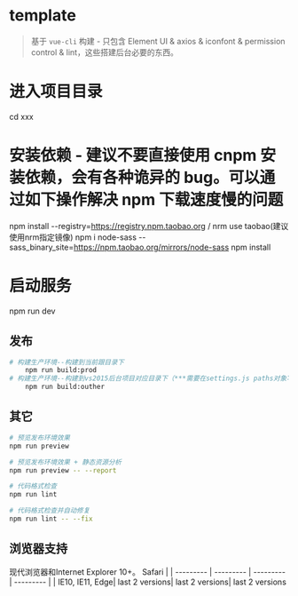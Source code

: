# template

> 基于 `vue-cli` 构建 - 只包含 Element UI & axios & iconfont & permission control & lint，这些搭建后台必要的东西。   

# 进入项目目录
cd xxx

# 安装依赖 - 建议不要直接使用 cnpm 安装依赖，会有各种诡异的 bug。可以通过如下操作解决 npm 下载速度慢的问题
npm install --registry=https://registry.npm.taobao.org / nrm use taobao(建议使用nrm指定镜像)
npm i node-sass --sass_binary_site=https://npm.taobao.org/mirrors/node-sass
npm install  

# 启动服务
npm run dev 

## 发布

```bash 
# 构建生产环境--构建到当前跟目录下
    npm run build:prod
# 构建生产环境--构建到vs2015后台项目对应目录下（***需要在settings.js paths对象写入自己的git名称及自己项目的路径，否则不能使用）
    npm run build:outher
```

## 其它

```bash
# 预览发布环境效果
npm run preview

# 预览发布环境效果 + 静态资源分析
npm run preview -- --report

# 代码格式检查
npm run lint

# 代码格式检查并自动修复
npm run lint -- --fix
``` 
 

## 浏览器支持

现代浏览器和Internet Explorer 10+。
Safari |
| --------- | --------- | --------- | --------- |
| IE10, IE11, Edge| last 2 versions| last 2 versions| last 2 versions  